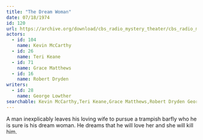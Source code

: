 ```yaml
---
title: "The Dream Woman"
date: 07/18/1974
id: 120
url: https://archive.org/download/cbs_radio_mystery_theater/cbs_radio_mystery_theater-0101-0150.zip/cbs_radio_mystery_theater-0101-0150%2Fcbsrmt_0120_the_dream_woman.mp3
actors:  
  - id: 104
    name: Kevin McCarthy  
  - id: 26
    name: Teri Keane  
  - id: 71
    name: Grace Matthews  
  - id: 16
    name: Robert Dryden
writers:  
  - id: 28
    name: George Lowther
searchable: Kevin McCarthy,Teri Keane,Grace Matthews,Robert Dryden George Lowther
---
```

A man inexplicably leaves his loving wife to pursue a trampish barfly who he is sure is his dream woman. He dreams that he will love her and she will kill him.